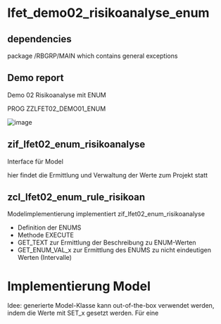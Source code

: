 # lfet_demo02_risikoanalyse_enum

## dependencies

package /RBGRP/MAIN which contains general exceptions

## Demo report 

Demo 02 Risikoanalyse mit ENUM

PROG ZZLFET02_DEMO01_ENUM

![image](https://github.com/user-attachments/assets/d8f9df56-fba3-489b-bc1c-36918d4a4625)


## zif_lfet02_enum_risikoanalyse

Interface für Model

hier findet die Ermittlung und Verwaltung der Werte zum Projekt statt

## zcl_lfet02_enum_rule_risikoan

Modelimplementierung
implementiert zif_lfet02_enum_risikoanalyse

- Definition der ENUMS
- Methode EXECUTE
- GET_TEXT zur Ermittlung der Beschreibung zu ENUM-Werten
- GET_ENUM_VAL_x zur Ermittlung des ENUMS zu nicht eindeutigen Werten (Intervalle)

# Implementierung Model

Idee: generierte Model-Klasse kann out-of-the-box verwendet werden, indem die Werte mit SET_x gesetzt werden.
Für eine 
